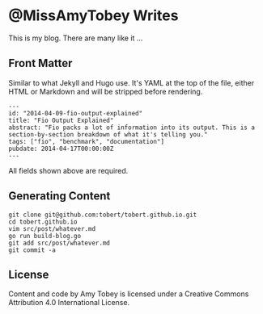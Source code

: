 @MissAmyTobey Writes
====================

This is my blog. There are many like it ...

Front Matter
------------

Similar to what Jekyll and Hugo use. It's YAML at the top of the file,
either HTML or Markdown and will be stripped before rendering.

    ---
    id: "2014-04-09-fio-output-explained"
    title: "Fio Output Explained"
    abstract: "Fio packs a lot of information into its output. This is a section-by-section breakdown of what it's telling you."
    tags: ["fio", "benchmark", "documentation"]
    pubdate: 2014-04-17T00:00:00Z
    ---

All fields shown above are required.

Generating Content
------------------

    git clone git@github.com:tobert/tobert.github.io.git
    cd tobert.github.io
    vim src/post/whatever.md
    go run build-blog.go
    git add src/post/whatever.md
    git commit -a

License
-------

Content and code by Amy Tobey is licensed under a Creative Commons Attribution 4.0 International License.

